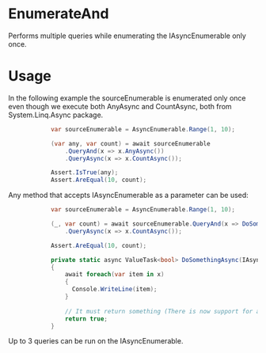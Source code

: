 # EnumerateAnd

Performs multiple queries while enumerating the IAsyncEnumerable only once.

# Usage
In the following example the sourceEnumerable is enumerated only once even though we execute both AnyAsync and CountAsync, both from System.Linq.Async package.
```csharp
            var sourceEnumerable = AsyncEnumerable.Range(1, 10);

            (var any, var count) = await sourceEnumerable
                .QueryAnd(x => x.AnyAsync())
                .QueryAsync(x => x.CountAsync());

            Assert.IsTrue(any);
            Assert.AreEqual(10, count);
```
Any method that accepts IAsyncEnumerable as a parameter can be used:
```csharp
            var sourceEnumerable = AsyncEnumerable.Range(1, 10);

            (_, var count) = await sourceEnumerable.QueryAnd(x => DoSomethingAsync(x))
                .QueryAsync(x => x.CountAsync());

            Assert.AreEqual(10, count);

            private static async ValueTask<bool> DoSomethingAsync(IAsyncEnumerable<int> x)
            {
                await foreach(var item in x)
                {
                  Console.WriteLine(item);
                }
  
                // It must return something (There is now support for async Actions for now).
                return true;
            }
```
            
Up to 3 queries can be run on the IAsyncEnumerable.
